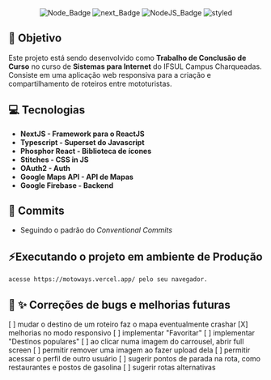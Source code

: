 <div align="center">
  
&nbsp;

![Node_Badge][node_version_badge] ![next_Badge][next_badge] ![NodeJS_Badge][typescript] ![styled][styled]

</div>

## **:rocket: Objetivo**

Este projeto está sendo desenvolvido como **Trabalho de Conclusão de Curso** no curso de **Sistemas para Internet** do IFSUL Campus Charqueadas. Consiste em uma aplicação web responsiva para a criação e compartilhamento de roteiros entre mototuristas.

## **:computer: Tecnologias**

- **NextJS - Framework para o ReactJS**
- **Typescript - Superset do Javascript**
- **Phosphor React - Biblioteca de ícones**
- **Stitches - CSS in JS**
- **OAuth2 - Auth**
- **Google Maps API - API de Mapas**
- **Google Firebase - Backend**

## **📩 Commits**

- Seguindo o padrão do *Conventional Commits*

## **⚡Executando o projeto em ambiente de Produção**

```sh
acesse https://motoways.vercel.app/ pelo seu navegador.
```

## **🐛 ✨ Correções de bugs e melhorias futuras**
[ ] mudar o destino de um roteiro faz o mapa eventualmente crashar
[X] melhorias no modo responsivo
[ ] implementar "Favoritar"
[ ] implementar "Destinos populares"
[ ] ao clicar numa imagem do carrousel, abrir full screen
[ ] permitir remover uma imagem ao fazer upload dela
[ ] permitir acessar o perfil de outro usuário
[ ] sugerir pontos de parada na rota, como restaurantes e postos de gasolina
[ ] sugerir rotas alternativas

<!-- Badges -->

[node_version_badge]: https://img.shields.io/badge/Node-18.16.0-green
[next_badge]: https://img.shields.io/badge/Web-NextJS-blue
[typescript]: https://img.shields.io/badge/TS-Typescript-blue
[styled]: https://img.shields.io/badge/CSS-Stitches-yellow
